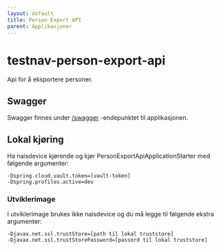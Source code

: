 ```yaml
---
layout: default
title: Person Export API
parent: Applikasjoner
---
```


# testnav-person-export-api
Api for å eksportere personer.

## Swagger
Swagger finnes under [/swagger](https://testnav-person-export-api.dev.intern.nav.no/swagger) -endepunktet til applikasjonen.

## Lokal kjøring
Ha naisdevice kjørende og kjør PersonExportApiApplicationStarter med følgende argumenter:
```
-Dspring.cloud.vault.token=[vault-token]
-Dspring.profiles.active=dev
```

### Utviklerimage
I utviklerimage brukes ikke naisdevice og du må legge til følgende ekstra argumenter:
```
-Djavax.net.ssl.trustStore=[path til lokal truststore]
-Djavax.net.ssl.trustStorePassword=[passord til lokal truststore]
```
